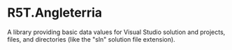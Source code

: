 # R5T.Angleterria
A library providing basic data values for Visual Studio solution and projects, files, and directories (like the "sln" solution file extension).
